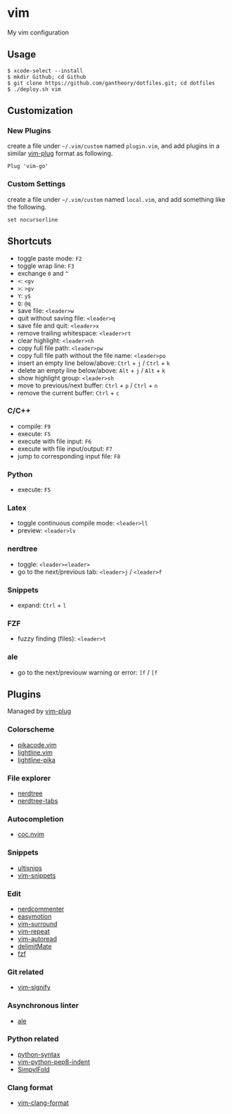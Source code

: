 # vim

My vim configuration

## Usage

```shell
$ xcode-select --install
$ mkdir Github; cd Github
$ git clone https://github.com/gantheory/dotfiles.git; cd dotfiles
$ ./deploy.sh vim
```

## Customization

### New Plugins

create a file under `~/.vim/custom` named `plugin.vim`, and add plugins in a
similar [vim-plug](https://github.com/junegunn/vim-plug) format as following.

```
Plug 'vim-go'
```

### Custom Settings

create a file under `~/.vim/custom` named `local.vim`, and add something like
the following.

```
set nocursorline
```

## Shortcuts

- toggle paste mode: `F2`
- toggle wrap line: `F3`
- exchange `0` and `^`
- `<`: `<gv`
- `>`: `>gv`
- `Y`: `y$`
- `Q`: `@q`
- save file: `<leader>w`
- quit without saving file: `<leader>q`
- save file and quit: `<leader>x`
- remove trailing whitespace: `<leader>rt`
- clear highlight: `<leader>nh`
- copy full file path: `<leader>pw`
- copy full file path without the file name: `<leader>po`
- insert an empty line below/above: `Ctrl` + `j` / `Ctrl` + `k`
- delete an empty line below/above: `Alt` + `j` / `Alt` + `k`
- show highlight group: `<leader>sh`
- move to previous/next buffer: `Ctrl` + `p` / `Ctrl` + `n`
- remove the current buffer: `Ctrl` + `c`

### C/C++
- compile: `F9`
- execute: `F5`
- execute with file input: `F6`
- execute with file input/output: `F7`
- jump to corresponding input file: `F8`

### Python
- execute: `F5`

### Latex
- toggle continuous compile mode: `<leader>ll`
- preview: `<leader>lv`

### nerdtree
- toggle: `<leader><leader>`
- go to the next/previous tab: `<leader>j` / `<leader>f`

### Snippets
- expand: `Ctrl` + `l`

### FZF
- fuzzy finding (files): `<leader>t`

### ale

- go to the next/previouw warning or error: `]f` / `[f`

## Plugins

Managed by [vim-plug](https://github.com/junegunn/vim-plug)

### Colorscheme

* [pikacode.vim](https://github.com/leomao/pikacode.vim)
* [lightline.vim](https://github.com/itchyny/lightline.vim)
* [lightline-pika](https://github.com/leomao/lightline-pika)

### File explorer

* [nerdtree](https://github.com/scrooloose/nerdtree)
* [nerdtree-tabs](https://github.com/jistr/vim-nerdtree-tabs)

### Autocompletion

* [coc.nvim](https://github.com/neoclide/coc.nvim)

### Snippets

* [ultisnips](https://github.com/SirVer/ultisnips)
* [vim-snippets](https://github.com/honza/vim-snippets)

### Edit

* [nerdcommenter](https://github.com/scrooloose/nerdcommenter)
* [easymotion](https://github.com/gantheory/vim-easymotion)
* [vim-surround](https://github.com/tpope/vim-surround)
* [vim-repeat](https://github.com/tpope/vim-repeat)
* [vim-autoread](https://github.com/djoshea/vim-autoread)
* [delimitMate](https://github.com/Raimondi/delimitMate)
* [fzf](https://github.com/junegunn/fzf.vim)

### Git related

* [vim-signify](https://github.com/mhinz/vim-signify)

### Asynchronous linter

* [ale](https://github.com/w0rp/ale)

### Python related

* [python-syntax](https://github.com/hdima/python-syntax)
* [vim-python-pep8-indent](https://github.com/Vimjas/vim-python-pep8-indent)
* [SimpylFold](https://github.com/tmhedberg/SimpylFold)

### Clang format

* [vim-clang-format](https://github.com/rhysd/vim-clang-format)
